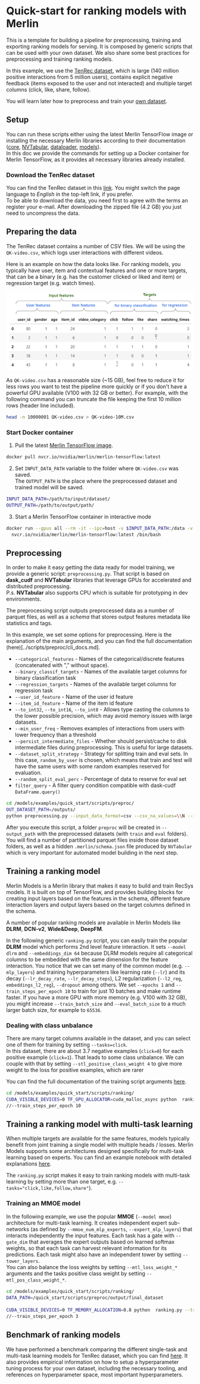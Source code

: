 # Quick-start for ranking models with Merlin

This is a template for building a pipeline for preprocessing, training and exporting ranking models for serving. It is composed by generic scripts that can be used with your own dataset. We also share some best practices for preprocessing and training ranking models.

In this example, we use the [TenRec dataset](https://static.qblv.qq.com/qblv/h5/algo-frontend/tenrec_dataset.html), which is large (140 million positive interactions from 5 million users), contains explicit negative feedback (items exposed to the user and not interacted) and multiple target columns (click, like, share, follow).

You will learn later how to preprocess and train your [own dataset](./using_your_data.md).

## Setup
You can run these scripts either using the latest Merlin TensorFlow image or installing the necessary Merlin libraries according to their documentation ([core](https://github.com/NVIDIA-Merlin/core), [NVTabular](https://github.com/NVIDIA-Merlin/NVTabular), [dataloader](https://github.com/NVIDIA-Merlin/dataloader), [models](https://github.com/NVIDIA-Merlin/models/)).  
In this doc we provide the commands for setting up a Docker container for Merlin TensorFlow, as it provides all necessary libraries already installed.

### Download the TenRec dataset
You can find the TenRec dataset in this [link](https://static.qblv.qq.com/qblv/h5/algo-frontend/tenrec_dataset.html). You might switch the page language to *English* in the top-left link, if you prefer.  
To be able to download the data, you need first to agree with the terms an register your e-mail. After downloading the zipped file (4.2 GB) you just need to uncompress the data.


## Preparing the data
The TenRec dataset contains a number of CSV files. We will be using the `QK-video.csv`, which logs user interactions with different videos.   

Here is an example on how the data looks like. For ranking models, you typically have user, item and contextual features and one or more targets, that can be a binary (e.g. has the customer clicked or liked and item) or regression target (e.g. watch times).

![TenRec dataset structure](../images/tenrec_dataset.png)

As `QK-video.csv` has a reasonable size (~15 GB), feel free to reduce it for less rows you want to test the pipeline more quickly or if you don't have a powerful GPU available (V100 with 32 GB or better). For example, with the following command you can truncate the file keeping the first 10 million rows (header line included).

```bash
head -n 10000001 QK-video.csv > QK-video-10M.csv
```

### Start Docker container

1. Pull the latest [Merlin TensorFlow image](https://catalog.ngc.nvidia.com/orgs/nvidia/teams/merlin/containers/merlin-tensorflow).  

```bash
docker pull nvcr.io/nvidia/merlin/merlin-tensorflow:latest 
```

2. Set `INPUT_DATA_PATH` variable to the folder where `QK-video.csv` was saved.  
The `OUTPUT_PATH` is the place where the preprocessed dataset and trained model will be saved.

```bash
INPUT_DATA_PATH=/path/to/input/dataset/
OUTPUT_PATH=/path/to/output/path/
```

3. Start a Merlin TensorFlow container in interactive mode
```bash
docker run --gpus all --rm -it --ipc=host -v $INPUT_DATA_PATH:/data -v $OUTPUT_PATH:/outputs \
  nvcr.io/nvidia/merlin/merlin-tensorflow:latest /bin/bash
```


## Preprocessing

In order to make it easy getting the data ready for model training, we provide a generic script: `preprocessing.py`. That script is based on **dask_cudf** and **NVTabular** libraries that leverage GPUs for accelerated and distributed preprocessing.  
P.s. **NVTabular** also supports CPU which is suitable for prototyping in dev environments.

The preprocessing script outputs preprocessed data as a number of parquet files, as well as a *schema* that stores output features metadata like statistics and tags.

In this example, we set some options for preprocessing. Here is the explanation of the main arguments, and you can find the full documentation (here)[../scripts/preproc/cli_docs.md].

- `--categorical_features` - Names of the categorical/discrete features (concatenated with "," without space).
- `--binary_classif_targets` - Names of the available target columns for binary classification task
- `--regression_targets` - Names of the available target columns for regression task
- `--user_id_feature` - Name of the user id feature
- `--item_id_feature` - Name of the item id feature
- `--to_int32`, `--to_int16`, `--to_int8` - Allows type casting the columns to the lower possible precision, which may avoid memory issues with large datasets.
- `--min_user_freq` - Removes examples of interactions from users with lower frequency than a threshold
- `--persist_intermediate_files` - Whether should persist/cache to disk intermediate files during preprocessing. This is useful for large datasets.
- `--dataset_split_strategy` - Strategy for splitting train and eval sets. In this case, `random_by_user` is chosen, which means that train and test will have the same users with some random examples reserved for evaluation.
- `--random_split_eval_perc` - Percentage of data to reserve for eval set
- `filter_query` - A filter query condition compatible with dask-cudf `DataFrame.query()`

```bash
cd /models/examples/quick_start/scripts/preproc/
OUT_DATASET_PATH=/outputs/
python preprocessing.py --input_data_format=csv --csv_na_values=\\N --input_data_path /data/QK-video.csv --filter_query="click==1 or (click==0 and follow==0 and like==0 and share==0)" --output_path=$OUT_DATASET_PATH --categorical_features=user_id,item_id,video_category,gender,age --binary_classif_targets=click,follow,like,share --regression_targets=watching_times --to_int32=user_id,item_id --to_int16=watching_times --to_int8=gender,age,video_category,click,follow,like,share --user_id_feature=user_id --item_id_feature=item_id --min_item_freq=30 --min_user_freq=30 --max_user_freq=150 --num_max_rounds_filtering=5 --dataset_split_strategy=random_by_user --random_split_eval_perc=0.2
```

After you execute this script, a folder `preproc` will be created in `--output_path` with the preprocessed datasets (with `train` and `eval` folders). You will find a number of partitioned parquet files inside those dataset folders, as well as a hidden `.merlin/schema.json` file produced by `NVTabular` which is very important for automated model building in the next step.

## Training a ranking model
Merlin Models is a Merlin library that makes it easy to build and train RecSys models. It is built on top of TensorFlow, and provides building blocks for creating input layers based on the features in the schema, different feature interaction layers and output layers based on the target columns defined in the schema.

A number of popular ranking models are available in Merlin Models like **DLRM**, **DCN-v2**, **Wide&Deep**, **DeepFM**.

In the following generic `ranking.py` script, you can easily train the popular **DLRM** model which performs 2nd level feature interaction. It sets `--model dlrm` and `--embeddings_dim 64` because DLRM models require all categorical columns to be embedded with the same dimension for the feature interaction. You notice that we can set many of the common model (e.g. `--mlp_layers`) and training hyperparameters like learning rate (`--lr`) and its decay (`--lr_decay_rate`, `--lr_decay_steps`), L2 regularization (`--l2_reg`, `embeddings_l2_reg`), `--dropout` among others.  We set `--epochs 1` and `--train_steps_per_epoch 10` to train for just 10 batches and make runtime faster. If you have a more GPU with more memory (e.g. V100 with 32 GB), you might increase `--train_batch_size` and `--eval_batch_size` to a much larger batch size, for example to `65536`.

### Dealing with class unbalance
There are many target columns available in the dataset, and you can select one of them for training by setting `--tasks=click`.  
In this dataset, there are about 3.7 negative examples (`click=0`) for each positive example (`click=1`). That leads to some class unbalance. We can couple with that by setting `--stl_positive_class_weight 4` to give more weight to the loss for positive examples, which are rarer

You can find the full documentation of the training script arguments [here](../scripts/ranking/cli_docs.md).


```bash
cd /models/examples/quick_start/scripts/ranking/
CUDA_VISIBLE_DEVICES=0 TF_GPU_ALLOCATOR=cuda_malloc_async python  ranking.py --train_path $OUT_DATASET_PATH/dataset/train --eval_path $OUT_DATASET_PATH/dataset/eval --output_path ./outputs/ --tasks=click --stl_positive_class_weight 3 --model dlrm --embeddings_dim 64 --l2_reg 1e-2 --embeddings_l2_reg 1e-6 --dropout 0.05 --mlp_layers 64,32  --lr 1e-4 --lr_decay_rate 0.99 --lr_decay_steps 100 --train_batch_size 65536 --eval_batch_size 65536 --epochs 1 
//--train_steps_per_epoch 10 
```


## Training a ranking model with multi-task learning
When multiple targets are available for the same features, models typically benefit from joint training a single model with multiple heads / losses. Merlin Models supports some architectures designed specifically for multi-task learning based on experts. You can find an example notebook with detailed explanations [here](https://github.com/NVIDIA-Merlin/models/blob/main/examples/usecases/ranking_with_multitask_learning.ipynb).


The `ranking.py` script makes it easy to train ranking models with multi-task learning by setting more than one target, e.g. `--tasks="click,like,follow,share"`). 


### Training an MMOE model
In the following example, we use the popular **MMOE** (`--model mmoe`) architecture for multi-task learning. It creates independent expert sub-networks (as defined by `--mmoe_num_mlp_experts`, `--expert_mlp_layers`) that interacts independently the input features. Each task has a gate with `--gate_dim` that averages the expert outputs based on learned softmax weights, so that each task can harvest relevant information for its predictions. Each task might also have an independent tower by setting `--tower_layers`.  
You can also balance the loss weights by setting `--mtl_loss_weight_*` arguments and the tasks positive class weight by setting `--mtl_pos_class_weight_*`.

```bash
cd /models/examples/quick_start/scripts/ranking/
DATA_PATH=/quick_start/scripts/preproc/output/final_dataset

CUDA_VISIBLE_DEVICES=0 TF_MEMORY_ALLOCATION=0.8 python  ranking.py --train_path $DATA_PATH/train --eval_path $DATA_PATH/eval --output_path ./outputs/ --tasks=click,like,follow,share --model mmoe --mmoe_num_mlp_experts 3 --expert_mlp_layers 128 --gate_dim 32 --use_task_towers --tower_layers 64 --embedding_sizes_multiplier 4 --l2_reg 1e-5 --embeddings_l2_reg 1e-6 --dropout 0.05  --lr 1e-4 --lr_decay_rate 0.99 --lr_decay_steps 100 --train_batch_size 65536 --eval_batch_size 65536 --epochs 1 --mtl_pos_class_weight_click=1 --mtl_pos_class_weight_follow=1 --mtl_pos_class_weight_like=1 --mtl_loss_weight_click=4 --mtl_loss_weight_follow=3 --mtl_loss_weight_like=2 --mtl_loss_weight_share=1 
//--train_steps_per_epoch 3  
```

## Benchmark of ranking models
We have performed a benchmark comparing the different single-task and multi-task learning models for TenRec dataset, which you can find [here](./ranking_models_benchmark.md). It also provides empirical information on how to setup a hyperparameter tuning process for your own dataset, including the necessary tooling, and references on hyperparameter space, most important hyperparameters.